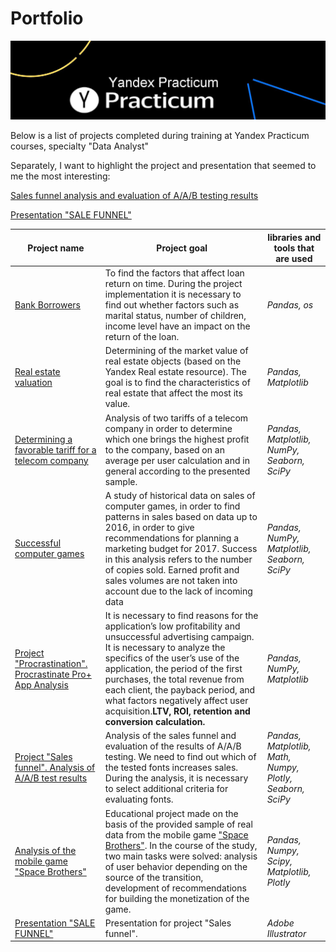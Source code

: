 # Portfolio

[![Yandex.Praktikum](https://github.com/aegorovspb/yandex_data_analyst_projects_eng/blob/main/yp_logo.jpeg)](https://praktikum.yandex.ru/)

Below is a list of projects completed during training at Yandex Practicum courses, specialty "Data Analyst"

Separately, I want to highlight the project and presentation that seemed to me the most interesting:

[Sales funnel analysis and evaluation of A/A/B testing results](https://github.com/aegorovspb/yandex_data_analyst_projects_eng/blob/main/08_aab_test_app.ipynb)

[Presentation "SALE FUNNEL"](https://github.com/aegorovspb/yandex_data_analyst_projects_eng/tree/main/08_aab_test_presentation)


Project name |  Project goal    | libraries and tools that are used
-----------------|------------|------------------------
[Bank Borrowers](https://github.com/aegorovspb/yandex_data_analyst_projects_eng/blob/main/01_bank_borrowers.ipynb) | To find the factors that affect loan return on time. During the project implementation it is necessary to find out whether factors such as marital status, number of children, income level have an impact on the return of the loan. | *Pandas, os*
[Real estate valuation](https://github.com/aegorovspb/yandex_data_analyst_projects_eng/blob/main/02_real_estate_appraisal.ipynb) | Determining of the market value of real estate objects (based on the Yandex Real estate resource). The goal is to find the characteristics of real estate that affect the most its value. | *Pandas, Matplotlib*
[Determining a favorable tariff for a telecom company](https://github.com/aegorovspb/yandex_data_analyst_projects_eng/blob/main/03_tariffs_for_telecom_companies.ipynb) | Analysis of two tariffs of a telecom company in order to determine which one brings the highest profit to the company, based on an average per user calculation and in general according to the presented sample. | *Pandas, Matplotlib, NumPy, Seaborn, SciPy*
[Successful computer games](https://github.com/aegorovspb/yandex_data_analyst_projects_eng/blob/main/04_analysis_of_sales_computer_games.ipynb) | A study of historical data on sales of computer games, in order to find patterns in sales based on data up to 2016, in order to give recommendations for planning a marketing budget for 2017. Success in this analysis refers to the number of copies sold. Earned profit and sales volumes are not taken into account due to the lack of incoming data | *Pandas, NumPy, Matplotlib, Seaborn, SciPy*
[Project "Procrastination". Procrastinate Pro+ App Analysis](https://github.com/aegorovspb/yandex_data_analyst_projects_eng/blob/main/05_procrastinate_app_analysis.ipynb) | It is necessary to find reasons for the application’s low profitability and   unsuccessful advertising campaign. It is necessary to analyze the specifics of the user’s use of the application, the period of the first purchases, the total revenue from each client, the payback period, and what factors negatively affect user acquisition.**LTV, ROI, retention and conversion calculation.** | *Pandas, NumPy, Matplotlib*
[Project "Sales funnel". Analysis of A/A/B test results](https://github.com/aegorovspb/yandex_data_analyst_projects_eng/blob/main/08_aab_test_app.ipynb) | Analysis of the sales funnel and evaluation of the results of A/A/B testing. We need to find out which of the tested fonts increases sales. During the analysis, it is necessary to select additional criteria for evaluating fonts. | *Pandas, Matplotlib, Math, Numpy, Plotly, Seaborn, SciPy*
[Analysis of the mobile game "Space Brothers"](https://github.com/aegorovspb/yandex_data_analyst_projects_eng/blob/main/08_aab_test_app.ipynb) | Educational project made on the basis of the provided sample of real data from the mobile game ["Space Brothers"](https://www.youtube.com/watch?v=sqK6iCaiuL8). In the course of the study, two main tasks were solved: analysis of user behavior depending on the source of the transition, development of recommendations for building the monetization of the game. | *Pandas, Numpy, Scipy, Matplotlib, Plotly*
[Presentation "SALE FUNNEL"](https://github.com/aegorovspb/yandex_data_analyst_projects_eng/tree/main/08_aab_test_presentation) | Presentation for project "Sales funnel". | *Adobe Illustrator*

